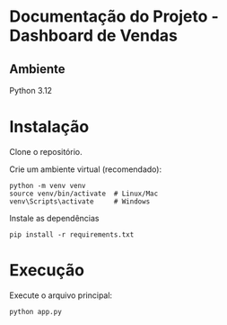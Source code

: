 # Documentação do Projeto - Dashboard de Vendas
## Ambiente
Python 3.12

# Instalação
Clone o repositório.

Crie um ambiente virtual (recomendado):

```
python -m venv venv
source venv/bin/activate  # Linux/Mac
venv\Scripts\activate     # Windows
```
Instale as dependências
```
pip install -r requirements.txt
```

# Execução
Execute o arquivo principal:

```
python app.py
```




